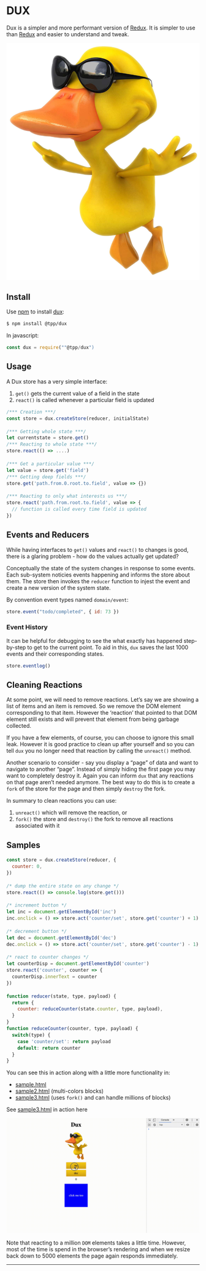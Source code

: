 # DUX

Dux is a simpler and more performant version of [Redux](https://redux.js.org). It is simpler to use than [Redux](https://redux.js.org) and easier to understand and tweak.

![dux icon](./dux.jpg)

## Install

Use [npm](https://npmjs.org) to install [dux](https://www.npmjs.com/package/@tpp/dux):

```sh
$ npm install @tpp/dux
```

In javascript:

```javascript
const dux = require(""@tpp/dux")
```

## Usage

A Dux store has a very simple interface:

1. `get()` gets the current value of a field in the state
3. `react()` is called whenever a particular field is updated

```javascript
/*** Creation ***/
const store = dux.createStore(reducer, initialState)

/*** Getting whole state ***/
let currentstate = store.get()
/*** Reacting to whole state ***/
store.react(() => ....)

/*** Get a particular value ***/
let value = store.get('field')
/*** Getting deep fields ***/
store.get('path.from.0.root.to.field', value => {})

/*** Reacting to only what interests us ***/
store.react('path.from.root.to.field', value => {
  // function is called every time field is updated
})
```

## Events and Reducers

While having interfaces to `get()` values and `react()` to changes is good, there is a glaring problem - how do the values actually get updated?

Conceptually the state of the system changes in response to some events. Each sub-system noticies events happening and informs the store about them. The store then invokes the `reducer` function to injest the event and create a new version of the system state.

By convention event types named `domain/event`:

```javascript
store.event("todo/completed", { id: 73 })
```

### Event History

It can be helpful for debugging to see the what exactly has happened step-by-step to get to the current point. To aid in this, `dux` saves the last 1000 events and their corresponding states.

```javascript
store.eventlog()
```

## Cleaning Reactions

At some point, we will need to remove reactions. Let’s say we are showing a list of items and an item is removed. So we remove the DOM element corresponding to that item. However the ‘reaction’ that pointed to that DOM element still exists and will prevent that element from being garbage collected.

If you have a few elements, of course, you can choose to ignore this small leak. However it is good practice to clean up after yourself and so you can tell `dux` you no longer need that reaction by calling the `unreact()` method.

Another scenario to consider - say you display a “page” of data and want to navigate to another “page”. Instead of simply hiding the first page you may want to completely destroy it. Again you can inform `dux` that any reactions on that page aren’t needed anymore. The best way to do this is to create a `fork` of the store for the page and then simply `destroy` the fork.

In summary to clean reactions you can use:

1. `unreact()` which will remove the reaction, or 
2. `fork()`  the store and `destroy()` the fork to remove all reactions associated with it

## Samples

```javascript
const store = dux.createStore(reducer, {
  counter: 0,
})

/* dump the entire state on any change */
store.react(() => console.log(store.get()))

/* increment button */
let inc = document.getElementById('inc')
inc.onclick = () => store.act('counter/set', store.get('counter') + 1)

/* decrement button */
let dec = document.getElementById('dec')
dec.onclick = () => store.act('counter/set', store.get('counter') - 1)

/* react to counter changes */
let counterDisp = document.getElementById('counter')
store.react('counter', counter => {
  counterDisp.innerText = counter
})

function reducer(state, type, payload) {
  return {
    counter: reduceCounter(state.counter, type, payload),
  }
}
function reduceCounter(counter, type, payload) {
  switch(type) {
    case 'counter/set': return payload
    default: return counter
  }
}
```

You can see this in action along with a little more functionality in:

* [sample.html](./sample.html)
* [sample2.html](./sample2.html) (multi-colors blocks)
* [sample3.html](./sample3.html) (uses `fork()` and can handle millions of blocks)

See [sample3.html](./sample3.html) in action here

![sample3](./sample3.gif)

Note that reacting to a million `DOM` elements takes a little time. However, most of the time is spend in the browser’s rendering and when we resize back down to 5000 elements the page again responds immediately.

----


